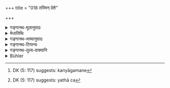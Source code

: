 +++
title = "018 तस्मिन् देशे"

+++

<details><summary>गङ्गानथ-मूलानुवादः</summary>

That practice, which has comb down through an unbroken line op tradition among the several castes and subcastes in that country, is called the ‘Practice of Good Men.’—(18)
</details>

<details><summary>मेधातिथिः</summary>
<u>अथास्मिन्</u> देशे य आचारस् तस्य प्रामाण्ये किं विद्वत्ता शिष्टता चोपाधिर् अङ्गीक्रियते । अथाविदुषाम् अशिष्टानां च देशोपाधिर् एव प्रमाणम् । किं चातः । यदि नापेक्ष्यते, यत् तद् उक्तम् "आचारश् चैव साधूनाम्"(म्ध् २.६) इति विशेषणद्वयम् अनर्थकम् । न त्व् असाध्वाचारस्य धर्ममूलतोपपद्यते, वेदसंयोगासंभवात् । अथापेक्ष्यते, देशविशेषसंबन्धानुपकारः । न हि देशान्तरे ऽपि शिष्टसमाचारस्याप्रामाण्यं शक्यते वक्तुम् । 

- <u>उच्यते</u> । प्रायिकम् एतद् अभिधानम् । प्रायोवृत्त्यासमिन् देशे शिष्टानां संभव इत्य् उक्तम्- **तस्मिन् देशे य आचारः स सदाचार** इति ।

- <u>अन्ये तु</u>, देशान्तरे मातुलदुहितुः परिणयनाद् देशाचारनिषेधार्थम् इदम् इत्य् आहुः ।

- <u>तद् अयुक्तम्</u> । अविशेषेणैवोक्तम्-

- तद् देशकुलजातीनाम् अविरुद्धं प्रकल्पयेत् । (म्ध् ८.४६)

स च विरुद्धः "ऊर्ध्वं सप्तमात् पितृबन्धुभ्यः । । । मातृबन्धुभ्यश् च पञ्चमात्" (ग्ध् ४.३, ५) इत्य् एतेन । अस्मिन्न् अपि देशे ऽनुपनीतेन सह भोजनादिर् आचारो नैव धर्मत्वेनेष्यते । न च स्मृतिविरुद्धस्याचारस्य प्रामाण्यसंभवः, श्रुतिविप्रकर्षात् । आचारात् स्मृतिर् अनुमातव्या, स्मृतेः श्रुतिः । स्मृतिस् त्व् अव्यवहिताम् एव श्रुतिम् अनुमापयति । किं च कारणग्रहाच् चैवमादेर् आचारस्य । रूपवतीं मातुलकन्यां कामयमाना राजभयाद् ऊढवन्तः, कन्यागमनं[^१००] दण्डो मा भूद् इति । 


[^१००]:
     DK (5: 117) suggests: kanyāgamane

- <u>अन्ये</u> त्व् अविद्वांसः "येनास्य पितरो याताः" (म्ध् ४.१७८) इत्य् अस्य यथाश्रुतम् अर्थं गृहीत्वा धर्मो ऽयम् इति प्रतिपन्नाः । अपि च[^१०१] "एतास् तिस्रस् तु भार्यार्थे नोपयच्छेत" (म्ध् ११.१७३) इति प्रायश्चित्तं श्रुतम् अपि, भ्रान्तिहेतुः "आभ्यस् तिसृभ्यो ऽन्या न प्रतिषिद्धा" इति । यथा चास्य नायम् अर्थस् तथा वक्ष्यामः ।


[^१०१]:
     DK (5: 117) suggests: yathā ca

- न च दृष्टकारणयोः स्मृत्याचारयोः प्रामाण्यम् । उक्तं भट्टपादैः- 

- विरुद्धा च विगीता च दृष्टार्था दृष्टकारणा ।

- स्मृतिर् न श्रुतिमूला स्याद् या चैषा संभवश्रुतिः ॥[^१०२]

तस्मात् "एतान् द्विजातयो देशान् संश्रयेरन्" (म्ध् २.२४) इत्य् एतद्विधिशेषा देशप्रशंसार्थवादा एते । 

- परंपरैव **पारंपर्यम्** । अन्यस्माद् अन्यम् उपसंक्रामति, तस्माद् अन्यम्, ततो ऽप्य् अन्यम् इत्य् एवंरूपः प्रवाहः परंपरा । **क्रमः** तदविच्छेदः, तत **आगतः** संप्राप्तः । संकीर्णयोनयः **अन्तरालाः** । तत्सहितानां **वर्णानाम्** ॥ २.१८ ॥
</details>

<details><summary>गङ्गानथ-भाष्यानुवादः</summary>

*Question*—“As regards the *usage* in the said country, what is the
condition of its reliability? Is it *learning* and *culture*? Or the connection of the particular country is the only condition, and the practices of the ignorant and the uncultured also arc authoritative? We ask this because if ‘learning’ and ‘culture’ are not regarded as necessary conditions, then the two qualifications mentioned in the sixth verse—in the phrase ‘the Practice of good and learned men’—become futile. And further, it is not possible for the ‘Practice of Bad men’ to be a *source of Dharma*, for the simple reason that such persons can have nothing to do with the Veda. If, on the other hand, *learning* and
*culture* do form the conditions of reliability, then no useful purpose
will have been served by the counection of the particular country herein mentioned; because it cannot be said that practice of learned and cultured men of other countries is not authoritative.”

Our answer to the above is as follows:—The statement is based upon probability; the chances are that in the country mentioned only learned and cultured men are born. This is what is meant by the assertion that ‘*the Practice in that country is called the Practice of good*.’

Others have explained that the verse is intended to deny the authority of a purely local ‘Practice’ (Usage), on the ground that in other countries people marry the daughter of the maternal uncle.

This explanation is not right. Because it has been laid down as a general principle that ‘from among the practices of the country, the family and the caste, only that should be done what is not contrary to law’; and the marrying of one’s maternal cousin is actually contrary to the law, as found in the injunction that ‘one should marry beyond the seventh grade of relationship on the father’s side and beyond the fifth on the mother’s’ \[and the maternal cousin falls within these prohibited degrees\] Further, as regards the said country of Brahmāvarta also there are certain practices—such as eating in the same dish with boys who have not undergone the Brahmanical Initiation—which are not regarded as authoritative. In fact no practice can ever be authoritative which is contrary to *Smṛti*; because it would be so much further removed from the Veda (the source of all authority); as the Practice leads to the inference of the *Smṛti*, and the *Smṛti* leads to the inference of the Veda; while the *Smṛti* leads to the inference of its corroborative Veda directly. There is another reason why Practices like the one mentioned above can never be even suspected to be authoritative. Such Practices are found to be clearly due to perceptible motives: *e.g*., some one having fallen in love with a handsome maternal cousin married her, through fear of the King, in order to escape from the penalty that would be inflicted for violating the chastity of an unmarried girl; and others who came after him being themselves illiterate and relying upon the words ‘one should go on on the same path on which his father and grand-father have gone’ (*Manu*, 4.178), taken in their literal sense, came to regard the said marrying as ‘*Dharma*’ (something *that should he done*). Then again, even though the text (4.172) prescribes an expiatory rite in connection with the taking as wife of the three classes of girls (the daughter of the Father’s sister, the daughter of the Mother’s sister and the daughter of the Mother’s brother),—yet people are liable to fall into the mistake that marriage with relatives other than the three specified here is not interdicted. That such is not the meaning of the verse (11.172) wo shall explain later on.

Now no *Smṛti* or *Practice*, that is prompted by a perceptible motive, can ever be regarded as authoritative. Says the revered Bhatta (Kumārila)—‘That *Smṛti*, which is contrary to the Veda, or deprecated, and which serves a visible purpose, and is prompted by perceptible motives, can never he based upon the Veda.’

From all this it follows that what is contained in this verse is only an
*arthavāda*, eulogising the particular country,—this eulogy being
supplementary to the Injunction coming later on that ‘the Twice-born people should betake themselves to these countries’ (verse 21 below).

‘*Pāramparya*’ is the same as ‘*paramparā*,’ ‘Tradition’; which goes from one to the other, from him again to a fourth person, and so on; this succession is what is called ‘*Tradition*’; and ‘*Krama*,’ ‘*line*,’ stands for ‘unbroken continuity;’—‘*come down*’ means
*learnt*.

‘*Sub-castes*’—are people of mixed birth;—the ‘castes’ along with these are called *Sāntarālāḥ*.
</details>

<details><summary>गङ्गानथ-टिप्पन्यः</summary>

*Medhātithi* (p. 75, 1. 5)—*Kāraṇagrahaṇāt*.’—When a *custom* or even a
Smṛti rule, is found to be actually based upon some material motive,—no authority can attach to such custom or rule. Read in this connection Mīmāṃsā Sūtra 1. 3. 4, which discusses the authoritative character of such *Smṛti* rules as, while not contradicting any Śruti-rule, are yet found to be due to ignorance or covetousness; *e.g*. the text laying down that the cloth with which the sacrificial post is covered should be given to the priest. The conclusion on this point is that such rules have no authority. (See, for further details, Prābhākara—Mīmāṃsā, pp. 138-139).

This verse is quoted in the Madanapārijāta (p. 12);—in the *Dānamayūkha* (p. 7);—in the *Saṃskāramayūkha* (p. 4),—and in the Vīramitrodaya—Paribhāṣa (p. 55), which adds the following notes:—‘*Paramparya*;’ is the same as ‘*paramparā*’, ‘Tradition,’—*i. e*., that whose beginning cannot be traced;—this precludes the authority of *modern* customs;—‘*antarāla*’ are the mixed castes;—it quotes Medhātithi to the effect that the purport of this verse is to eulogise the custom of the particular country, and not to deny the authority of the customs of other countries.
</details>

<details><summary>गङ्गानथ-तुल्य-वाक्यानि</summary>

**(Verses 18-23)  
**

*Vaśiṣṭha*, 1.7-12.—‘Aryāvarta is the country which is to the East of
the *spot of* disappearance, to the West of Kālakavana, to the North of Pāriyātra and the Vindhya and to the South of the Himālaya. The Dharma and practices prevalent in this country should be accepted in all places. Some people apply the name *Āryāvarta* to the land between the Gaṅgā and the Yamunā. Brahmanic glory is coterminous with the tract over which the black antelope roams.

*Vaśiṣṭha*, 15.9-14.—‘The Dharmas and Ācāras prevalent in that country
should be accepted everywhere. The others are of contrary Dharma. Some people restrict Dharma to the country lying between the Gaṅgā and the Yamunā. Others again state that Brahmanic glory extends all over that tract of land over which the black deer roams. The limits of this tract are hounded on the west by the river Sindhu and on other sides by the Vaitariṇī river (in Mālwā, according to Vīramitrodaya, Paribhāṣa, p. 57); and by the spot where the sun rises.’ *Vyāsa*, 1.3.—‘The Vedic dharma can prevail only in that country over which the black deer roams naturally.’

*Samvarta*, 4.—‘That country where the black deer constantly roams at
will is to be known as *Dharma-deśa*, where alone the duties of the twice-born can be performed.’

*Baudhāyana*, 1.25.25.—‘To the East of the spot of disappearance (of the
Sarasvatī river), to the West of the Kālakavana, to the North of Pāriyātra and to the South of Himālaya,—this is Āryāvarta; it is the
*Sadāchāra* of this country that is authoritative; according to some
people it is the tract included between the Gaṅgā and the Yamunā.’

*Śaṅkha-Likhita* (Vīra-Pari.,p. 57).—‘That country is noble which lies
to the East of the mountain where the Sun sets, to the West of that where the Sun rises, which is interspersed with high mountains and sacred rivers; this is the *sacred land*; or the land where the black antelope roams, or that to the East of the Sindhu and the Sauvīra, to the West of Kāmpilya, to the North of the Pāriyātra and to the South of the Himalaya,—here Brahmanic glory is complete.’

*Paiṭhīnasi* (*ibid*).—‘From Himālaya to the Kumārī (Cape Comorin), from
the Sindhu and the Vaitariṇī and to the place where the sun rises, or where the black antelope roams,—over this land alone is Dharma present in its complete form.’

*Viṣṇu*, 74.4.—‘That country where there is no differentiation of the
four castes should be known as the *mleccha deśa*; other than this is Āryāvarta.’
</details>

<details><summary>Bühler</summary>

018	The custom handed down in regular succession (since time immemorial) among the (four chief) castes (varna) and the mixed (races) of that country, is called the conduct of virtuous men.
</details>
